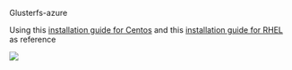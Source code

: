 Glusterfs-azure

Using this [installation guide for Centos](https://wiki.centos.org/HowTos/GlusterFSonCentOS) and this [installation guide for RHEL](https://access.redhat.com/documentation/en-us/red_hat_gluster_storage/3.2/html/installation_guide/installing_red_hat_storage_server_on_red_hat_enterprise_linux_layered_install) as reference

<a href="https://portal.azure.com/#create/Microsoft.Template/uri/https%3A%2F%2Fraw.githubusercontent.com%2Fritazh%2Fglusterfs-azure%2Fmaster%2Fazuredeploy.json" target="_blank">
    <img src="http://azuredeploy.net/deploybutton.png"/>
</a>
